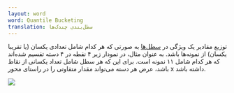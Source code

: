 ```yaml
---
layout: word
word: Quantile Bucketing
translation: سطل‌بندی چندک‌ها
---
```


توزیع مقادیر یک ویژگی در [سطل‌ها](/B/bucketing) به صورتی که هر کدام شامل تعدادی یکسان (یا تقریبا یکسان) از نمونه‌ها باشد. به عنوان مثال، در نمودار زیر ۴ نقطه در ۴ دسته تقسیم شده‌اند که هر کدام شامل ۱۱ نمونه است. برای این که هر سطل شامل تعداد یکسانی از نقاط باشد، عرض هر دسته می‌تواند مقدار متفاوتی را در راستای محور x داشته باشد.

![](/assets/img/quantilebucketing.svg)
